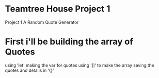 # Teamtree House Project 1
 Project 1 A Random Quote Generator

# First i'll be building the array of Quotes
using 'let' making the var for quotes
using '[]' to make the array
saving the quotes and details in '{}'